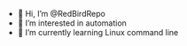 - 👋 Hi, I’m @RedBirdRepo
- 👀 I’m interested in automation
- 🌱 I’m currently learning Linux command line

<!---
RedBirdRepo/RedBirdRepo is a ✨ special ✨ repository because its `README.md` (this file) appears on your GitHub profile.
You can click the Preview link to take a look at your changes.
--->
